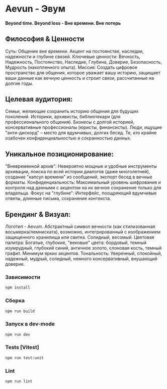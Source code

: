 # Aevun - Эвум
#### Beyond time. Beyond loss - Вне времени. Вне потерь

## Философия & Ценности
Суть: Общение вне времени. Акцент на постоянстве, наследии, надежности и глубине связей.
Ключевые ценности: Вечность, Надежность, Постоянство, Наследие, Глубина, Доверие, Безопасность, Мудрость (накопленного опыта).
Миссия: Создать цифровое пространство для общения, которое уважает вашу историю, защищает ваши данные как вечную ценность и строит связи, рассчитанные на долгие годы.

## Целевая аудитория:
Семьи, желающие сохранить историю общения для будущих поколений.
Историки, архивисты, библиотекари (для профессионального общения).
Бизнесы с долгой историей, консервативные профессионалы (юристы, финансисты).
Люди, ищущие "анти-дискорд" – место для вдумчивых, долгих бесед.
Те, кто крайне озабочен конфиденциальностью и сохранностью данных.

## Уникальное позиционирование:
"Вневременной архив": Невероятно мощные и удобные инструменты архивации, поиска по всей истории диалогов (даже многолетней), создание "капсул времени" из сообщений, экспорт бесед в вечные форматы.
Конфиденциальность: Максимальный уровень шифрования и контроля над данными с акцентом на их вечное сохранение только для владельца.
Фокус на "глубине": Интерфейс, поощряющий вдумчивые ответы, длинные письма, сохранение контекста.

## Брендинг & Визуал:
Логотип - Aevum. Абстрактный символ вечности (как стилизованная восьмерка/лемниската), возможно, интегрированный с изображением защищенного хранилища или свитка. Солидный, весомый.
Цветовая палитра: Богатые, глубокие, "вековые" цвета: бордовый, темный изумрудный, глубокий синий, античное золото, слоновая кость, темный графит. Минимум ярких акцентов.
Тональность: Уверенный, спокойный, надежный, мудрый, солидный, немного консервативный, внушающий доверие.


### Зависимости
```sh
npm install
```
### Сборка
```sh
npm run build
```
###  Запуск в dev-mode
```sh
npm run dev
```

### Tests [Vitest]

```sh
npm run test:unit
```

### Lint

```sh
npm run lint
```
